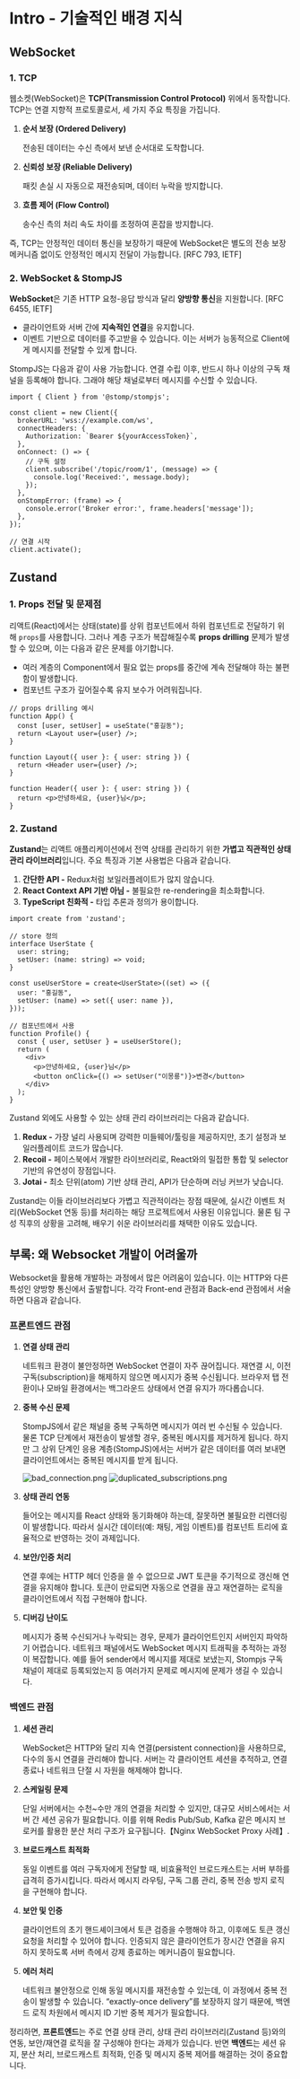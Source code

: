 # **Intro - 기술적인 배경 지식**

## WebSocket

### 1. TCP

웹소켓(WebSocket)은 **TCP(Transmission Control Protocol)** 위에서 동작합니다. TCP는 연결 지향적 프로토콜로서, 세 가지 주요 특징을 가집니다.

1. **순서 보장 (Ordered Delivery)**
    
    전송된 데이터는 수신 측에서 보낸 순서대로 도착합니다.
    
2. **신뢰성 보장 (Reliable Delivery)**
    
    패킷 손실 시 자동으로 재전송되며, 데이터 누락을 방지합니다.
    
3. **흐름 제어 (Flow Control)**
    
    송수신 측의 처리 속도 차이를 조정하여 혼잡을 방지합니다.
    

즉, TCP는 안정적인 데이터 통신을 보장하기 때문에 WebSocket은 별도의 전송 보장 메커니즘 없이도 안정적인 메시지 전달이 가능합니다. [RFC 793, IETF]

### 2. WebSocket & StompJS

**WebSocket**은 기존 HTTP 요청-응답 방식과 달리 **양방향 통신**을 지원합니다. [RFC 6455, IETF]

- 클라이언트와 서버 간에 **지속적인 연결**을 유지합니다.
- 이벤트 기반으로 데이터를 주고받을 수 있습니다. 이는 서버가 능동적으로 Client에게 메시지를 전달할 수 있게 합니다.

StompJS는 다음과 같이 사용 가능합니다. 연결 수립 이후, 반드시 하나 이상의 구독 채널을 등록해야 합니다. 그래야 해당 채널로부터 메시지를 수신할 수 있습니다.

```tsx
import { Client } from '@stomp/stompjs';

const client = new Client({
  brokerURL: 'wss://example.com/ws',
  connectHeaders: {
    Authorization: `Bearer ${yourAccessToken}`,
  },
  onConnect: () => {
    // 구독 설정
    client.subscribe('/topic/room/1', (message) => {
      console.log('Received:', message.body);
    });
  },
  onStompError: (frame) => {
    console.error('Broker error:', frame.headers['message']);
  },
});

// 연결 시작
client.activate();
```

## Zustand

### 1. Props 전달 및 문제점

리액트(React)에서는 상태(state)를 상위 컴포넌트에서 하위 컴포넌트로 전달하기 위해 `props`를 사용합니다. 그러나 계층 구조가 복잡해질수록 **props drilling** 문제가 발생할 수 있으며, 이는 다음과 같은 문제를 야기합니다.

- 여러 계층의 Component에서 필요 없는 props를 중간에 계속 전달해야 하는 불편함이 발생합니다.
- 컴포넌트 구조가 깊어질수록 유지 보수가 어려워집니다.

```tsx
// props drilling 예시
function App() {
  const [user, setUser] = useState("홍길동");
  return <Layout user={user} />;
}

function Layout({ user }: { user: string }) {
  return <Header user={user} />;
}

function Header({ user }: { user: string }) {
  return <p>안녕하세요, {user}님</p>;
}

```

### 2. Zustand

**Zustand**는 리액트 애플리케이션에서 전역 상태를 관리하기 위한 **가볍고 직관적인 상태 관리 라이브러리**입니다. 주요 특징과 기본 사용법은 다음과 같습니다.

1. **간단한 API -** Redux처럼 보일러플레이트가 많지 않습니다.
2. **React Context API 기반 아님 -** 불필요한 re-rendering을 최소화합니다.
3. **TypeScript 친화적 -** 타입 추론과 정의가 용이합니다.

```tsx
import create from 'zustand';

// store 정의
interface UserState {
  user: string;
  setUser: (name: string) => void;
}

const useUserStore = create<UserState>((set) => ({
  user: "홍길동",
  setUser: (name) => set({ user: name }),
}));

// 컴포넌트에서 사용
function Profile() {
  const { user, setUser } = useUserStore();
  return (
    <div>
      <p>안녕하세요, {user}님</p>
      <button onClick={() => setUser("이몽룡")}>변경</button>
    </div>
  );
}

```

Zustand 외에도 사용할 수 있는 상태 관리 라이브러리는 다음과 같습니다.

1. **Redux -** 가장 널리 사용되며 강력한 미들웨어/툴링을 제공하지만, 초기 설정과 보일러플레이트 코드가 많습니다.
2. **Recoil -** 페이스북에서 개발한 라이브러리로, React와의 밀접한 통합 및 selector 기반의 유연성이 장점입니다.
3. **Jotai -** 최소 단위(atom) 기반 상태 관리, API가 단순하며 러닝 커브가 낮습니다.

Zustand는 이들 라이브러리보다 가볍고 직관적이라는 장점 때문에, 실시간 이벤트 처리(WebSocket 연동 등)를 처리하는 해당 프로젝트에서 사용된 이유입니다. 물론 팀 구성 직후의 상황을 고려해, 배우기 쉬운 라이브러리를 채택한 이유도 있습니다.

## 부록: 왜 Websocket 개발이 어려울까

Websocket을 활용해 개발하는 과정에서 많은 어려움이 있습니다. 이는 HTTP와 다른 특성인 양방향 통신에서 출발합니다. 각각 Front-end 관점과 Back-end 관점에서 서술하면 다음과 같습니다.

### 프론트엔드 관점

1. **연결 상태 관리**
    
    네트워크 환경이 불안정하면 WebSocket 연결이 자주 끊어집니다. 재연결 시, 이전 구독(subscription)을 해제하지 않으면 메시지가 중복 수신됩니다. 브라우저 탭 전환이나 모바일 환경에서는 백그라운드 상태에서 연결 유지가 까다롭습니다.
    
2. **중복 수신 문제**
    
    StompJS에서 같은 채널을 중복 구독하면 메시지가 여러 번 수신될 수 있습니다. 물론 TCP 단계에서 재전송이 발생할 경우, 중복된 메시지를 제거하게 됩니다. 하지만 그 상위 단계인 응용 계층(StompJS)에서는 서버가 같은 데이터를 여러 보내면 클라이언트에서는 중복된 메시지를 받게 됩니다.
    
    ![bad_connection.png](bad_connection.png)
    ![duplicated_subscriptions.png](duplicated_subscriptions.png)
    
3. **상태 관리 연동**
    
    들어오는 메시지를 React 상태와 동기화해야 하는데, 잘못하면 불필요한 리렌더링이 발생합니다. 따라서 실시간 데이터(예: 채팅, 게임 이벤트)를 컴포넌트 트리에 효율적으로 반영하는 것이 과제입니다.
    
4. **보안/인증 처리**
    
    연결 후에는 HTTP 헤더 인증을 쓸 수 없으므로 JWT 토큰을 주기적으로 갱신해 연결을 유지해야 합니다. 토큰이 만료되면 자동으로 연결을 끊고 재연결하는 로직을 클라이언트에서 직접 구현해야 합니다.
    
5. **디버깅 난이도**
    
    메시지가 중복 수신되거나 누락되는 경우, 문제가 클라이언트인지 서버인지 파악하기 어렵습니다. 네트워크 패널에서도 WebSocket 메시지 트래픽을 추적하는 과정이 복잡합니다. 예를 들어 sender에서 메시지를 제대로 보냈는지, Stompjs 구독 채널이 제대로 등록되었는지 등 여러가지 문제로 메시지에 문제가 생길 수 있습니다.
    

### 백엔드 관점

1. **세션 관리**
    
    WebSocket은 HTTP와 달리 지속 연결(persistent connection)을 사용하므로, 다수의 동시 연결을 관리해야 합니다. 서버는 각 클라이언트 세션을 추적하고, 연결 종료나 네트워크 단절 시 자원을 해제해야 합니다.
    
2. **스케일링 문제**
    
    단일 서버에서는 수천~수만 개의 연결을 처리할 수 있지만, 대규모 서비스에서는 서버 간 세션 공유가 필요합니다. 이를 위해 Redis Pub/Sub, Kafka 같은 메시지 브로커를 활용한 분산 처리 구조가 요구됩니다.【Nginx WebSocket Proxy 사례】.
    
3. **브로드캐스트 최적화**
    
    동일 이벤트를 여러 구독자에게 전달할 때, 비효율적인 브로드캐스트는 서버 부하를 급격히 증가시킵니다. 따라서 메시지 라우팅, 구독 그룹 관리, 중복 전송 방지 로직을 구현해야 합니다.
    
4. **보안 및 인증**
    
    클라이언트의 초기 핸드셰이크에서 토큰 검증을 수행해야 하고, 이후에도 토큰 갱신 요청을 처리할 수 있어야 합니다. 인증되지 않은 클라이언트가 장시간 연결을 유지하지 못하도록 서버 측에서 강제 종료하는 메커니즘이 필요합니다.
    
5. **에러 처리**
    
    네트워크 불안정으로 인해 동일 메시지를 재전송할 수 있는데, 이 과정에서 중복 전송이 발생할 수 있습니다. “exactly-once delivery”를 보장하지 않기 때문에, 백엔드 로직 차원에서 메시지 ID 기반 중복 제거가 필요합니다.
    

정리하면, **프론트엔드**는 주로 연결 상태 관리, 상태 관리 라이브러리(Zustand 등)와의 연동, 보안/재연결 로직을 잘 구성해야 한다는 과제가 있습니다. 반면 **백엔드**는 세션 유지, 분산 처리, 브로드캐스트 최적화, 인증 및 메시지 중복 제어를 해결하는 것이 중요합니다.